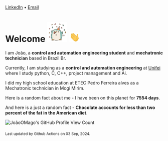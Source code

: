 [LinkedIn](https://www.linkedin.com/in/joão-pedro-gozzoli-b95641301/) &bull;
[Email](joaopedrogozzoli@gmail.com)

# Welcome <img src="happy.gif" height="64px" /> <img src="wave.gif" height="32px" />

I am João, a  **control and automation engineering student** and **mechatronic technician** based in Brazil Br.

Currently, I am studying as a **control and automation engineering** at [Unifei](https://unifei.edu.br) where I study python, C, C++, project management and Ai.

I did my high school education at ETEC Pedro Ferreira alves as a Mechatronic technician in Mogi Mirim.

Here is a random fact about me - I have been on this planet for **7554 days**.

And here is a just a random fact -  **Chocolate accounts for less than two percent of the fat in the American diet**.

![JoãoOMago's GitHub Profile View Count](https://komarev.com/ghpvc/?username=JoaoOMago)

<sub>Last updated by Github Actions on 03 Sep, 2024.</sub>
